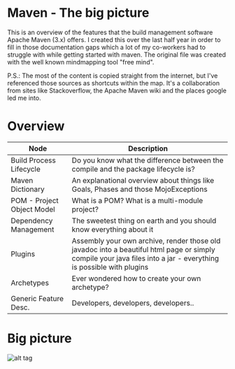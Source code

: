Maven - The big picture
===============

This is an overview of the features that the build management software Apache Maven (3.x) offers. I created this over the last half year in order to fill in those documentation gaps which a lot of my co-workers had to struggle with while getting started with maven. The original file was created with the well known mindmapping tool "free mind".

P.S.: The most of the content is copied straight from the internet, but I've referenced those sources as shortcuts within the map. It's a collaboration from sites like Stackoverflow, the Apache Maven wiki and the places google led me into. 

Overview
===============

| Node | Description |
|------|-------------|
| Build Process Lifecycle| Do you know what the difference between the compile and the package lifecycle is? |
| Maven Dictionary     | An explanational overview about things like Goals, Phases and those MojoExceptions |
| POM - Project Object Model| What is a POM? What is a multi-module project? |
| Dependency Management | The sweetest thing on earth and you should know everything about it |
| Plugins | Assembly your own archive, render those old javadoc into a beautiful html page or simply compile your java files into a jar - everything is possible with plugins |
| Archetypes| Ever wondered how to create your own archetype? |
| Generic Feature Desc.| Developers, developers, developers.. |



Big picture
===============
![alt tag](https://raw.github.com/benjaminfoo/MavenBigPicture/master/Maven%20-%20The%20big%20picture.png)



